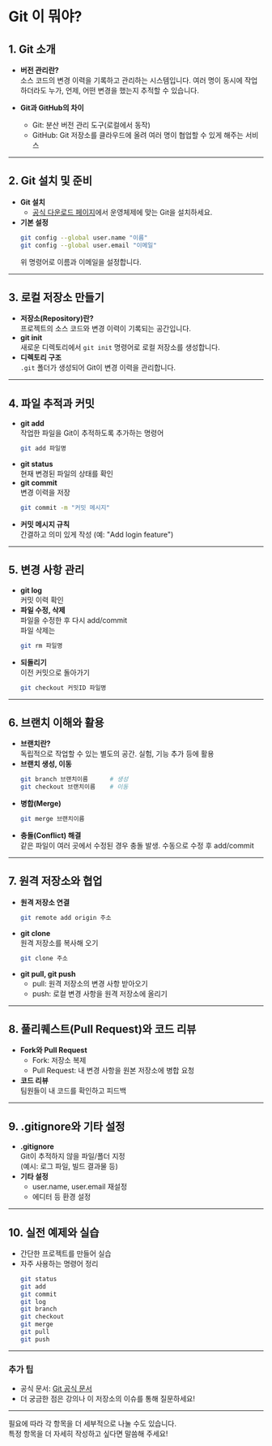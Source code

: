 
# Git 이 뭐야?

## 1. Git 소개

- **버전 관리란?**  
  소스 코드의 변경 이력을 기록하고 관리하는 시스템입니다.
  여러 명이 동시에 작업하더라도 누가, 언제, 어떤 변경을 했는지 추적할 수 있습니다.
  
- **Git과 GitHub의 차이**  
  - Git: 분산 버전 관리 도구(로컬에서 동작)
  - GitHub: Git 저장소를 클라우드에 올려 여러 명이 협업할 수 있게 해주는 서비스

---

## 2. Git 설치 및 준비

- **Git 설치**  
  - [공식 다운로드 페이지](https://git-scm.com/downloads)에서 운영체제에 맞는 Git을 설치하세요.
- **기본 설정**
  ```bash
  git config --global user.name "이름"
  git config --global user.email "이메일"
  ```
  위 명령어로 이름과 이메일을 설정합니다.

---

## 3. 로컬 저장소 만들기

- **저장소(Repository)란?**  
  프로젝트의 소스 코드와 변경 이력이 기록되는 공간입니다.
- **git init**  
  새로운 디렉토리에서 `git init` 명령어로 로컬 저장소를 생성합니다.
- **디렉토리 구조**  
  `.git` 폴더가 생성되어 Git이 변경 이력을 관리합니다.

---

## 4. 파일 추적과 커밋

- **git add**  
  작업한 파일을 Git이 추적하도록 추가하는 명령어
  ```bash
  git add 파일명
  ```
- **git status**  
  현재 변경된 파일의 상태를 확인
- **git commit**  
  변경 이력을 저장
  ```bash
  git commit -m "커밋 메시지"
  ```
- **커밋 메시지 규칙**  
  간결하고 의미 있게 작성 (예: "Add login feature")

---

## 5. 변경 사항 관리

- **git log**  
  커밋 이력 확인
- **파일 수정, 삭제**  
  파일을 수정한 후 다시 add/commit  
  파일 삭제는
  ```bash
  git rm 파일명
  ```
- **되돌리기**  
  이전 커밋으로 돌아가기  
  ```bash
  git checkout 커밋ID 파일명
  ```

---

## 6. 브랜치 이해와 활용

- **브랜치란?**  
  독립적으로 작업할 수 있는 별도의 공간. 실험, 기능 추가 등에 활용
- **브랜치 생성, 이동**
  ```bash
  git branch 브랜치이름      # 생성
  git checkout 브랜치이름    # 이동
  ```
- **병합(Merge)**
  ```bash
  git merge 브랜치이름
  ```
- **충돌(Conflict) 해결**  
  같은 파일이 여러 곳에서 수정된 경우 충돌 발생. 수동으로 수정 후 add/commit

---

## 7. 원격 저장소와 협업

- **원격 저장소 연결**
  ```bash
  git remote add origin 주소
  ```
- **git clone**  
  원격 저장소를 복사해 오기
  ```bash
  git clone 주소
  ```
- **git pull, git push**
  - pull: 원격 저장소의 변경 사항 받아오기
  - push: 로컬 변경 사항을 원격 저장소에 올리기

---

## 8. 풀리퀘스트(Pull Request)와 코드 리뷰

- **Fork와 Pull Request**  
  - Fork: 저장소 복제
  - Pull Request: 내 변경 사항을 원본 저장소에 병합 요청
- **코드 리뷰**  
  팀원들이 내 코드를 확인하고 피드백

---

## 9. .gitignore와 기타 설정

- **.gitignore**  
  Git이 추적하지 않을 파일/폴더 지정  
  (예시: 로그 파일, 빌드 결과물 등)
- **기타 설정**  
  - user.name, user.email 재설정
  - 에디터 등 환경 설정

---

## 10. 실전 예제와 실습

- 간단한 프로젝트를 만들어 실습  
- 자주 사용하는 명령어 정리  
  ```bash
  git status
  git add
  git commit
  git log
  git branch
  git checkout
  git merge
  git pull
  git push
  ```

---

### 추가 팁

- 공식 문서: [Git 공식 문서](https://git-scm.com/doc)
- 더 궁금한 점은 강의나 이 저장소의 이슈를 통해 질문하세요!

---

필요에 따라 각 항목을 더 세부적으로 나눌 수도 있습니다.  
특정 항목을 더 자세히 작성하고 싶다면 말씀해 주세요!
